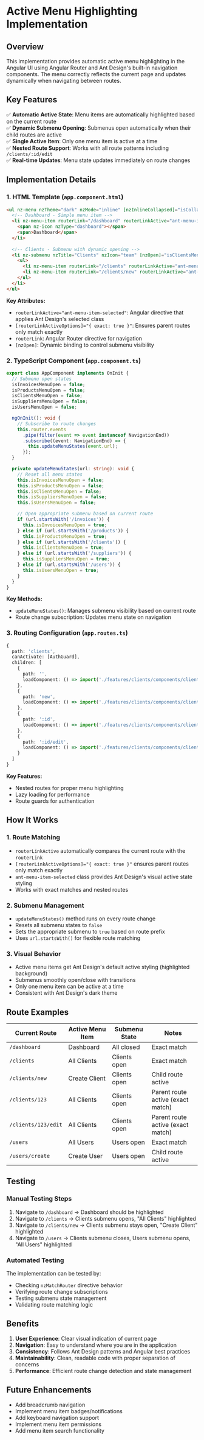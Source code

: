 # Active Menu Highlighting Implementation

## Overview

This implementation provides automatic active menu highlighting in the Angular UI using Angular Router and Ant Design's built-in navigation components. The menu correctly reflects the current page and updates dynamically when navigating between routes.

## Key Features

✅ **Automatic Active State**: Menu items are automatically highlighted based on the current route  
✅ **Dynamic Submenu Opening**: Submenus open automatically when their child routes are active  
✅ **Single Active Item**: Only one menu item is active at a time  
✅ **Nested Route Support**: Works with all route patterns including `/clients/:id/edit`  
✅ **Real-time Updates**: Menu state updates immediately on route changes  

## Implementation Details

### 1. HTML Template (`app.component.html`)

```html
<ul nz-menu nzTheme="dark" nzMode="inline" [nzInlineCollapsed]="isCollapsed">
  <!-- Dashboard - Simple menu item -->
  <li nz-menu-item routerLink="/dashboard" routerLinkActive="ant-menu-item-selected" [routerLinkActiveOptions]="{ exact: true }">
    <span nz-icon nzType="dashboard"></span>
    <span>Dashboard</span>
  </li>
  
  <!-- Clients - Submenu with dynamic opening -->
  <li nz-submenu nzTitle="Clients" nzIcon="team" [nzOpen]="isClientsMenuOpen">
    <ul>
      <li nz-menu-item routerLink="/clients" routerLinkActive="ant-menu-item-selected" [routerLinkActiveOptions]="{ exact: true }">All Clients</li>
      <li nz-menu-item routerLink="/clients/new" routerLinkActive="ant-menu-item-selected">Create Client</li>
    </ul>
  </li>
</ul>
```

**Key Attributes:**
- `routerLinkActive="ant-menu-item-selected"`: Angular directive that applies Ant Design's selected class
- `[routerLinkActiveOptions]="{ exact: true }"`: Ensures parent routes only match exactly
- `routerLink`: Angular Router directive for navigation
- `[nzOpen]`: Dynamic binding to control submenu visibility

### 2. TypeScript Component (`app.component.ts`)

```typescript
export class AppComponent implements OnInit {
  // Submenu open states
  isInvoicesMenuOpen = false;
  isProductsMenuOpen = false;
  isClientsMenuOpen = false;
  isSuppliersMenuOpen = false;
  isUsersMenuOpen = false;

  ngOnInit(): void {
    // Subscribe to route changes
    this.router.events
      .pipe(filter(event => event instanceof NavigationEnd))
      .subscribe((event: NavigationEnd) => {
        this.updateMenuStates(event.url);
      });
  }

  private updateMenuStates(url: string): void {
    // Reset all menu states
    this.isInvoicesMenuOpen = false;
    this.isProductsMenuOpen = false;
    this.isClientsMenuOpen = false;
    this.isSuppliersMenuOpen = false;
    this.isUsersMenuOpen = false;

    // Open appropriate submenu based on current route
    if (url.startsWith('/invoices')) {
      this.isInvoicesMenuOpen = true;
    } else if (url.startsWith('/products')) {
      this.isProductsMenuOpen = true;
    } else if (url.startsWith('/clients')) {
      this.isClientsMenuOpen = true;
    } else if (url.startsWith('/suppliers')) {
      this.isSuppliersMenuOpen = true;
    } else if (url.startsWith('/users')) {
      this.isUsersMenuOpen = true;
    }
  }
}
```

**Key Methods:**
- `updateMenuStates()`: Manages submenu visibility based on current route
- Route change subscription: Updates menu state on navigation

### 3. Routing Configuration (`app.routes.ts`)

```typescript
{
  path: 'clients',
  canActivate: [AuthGuard],
  children: [
    {
      path: '',
      loadComponent: () => import('./features/clients/components/clients-list/clients-list.component').then(m => m.ClientsListComponent)
    },
    {
      path: 'new',
      loadComponent: () => import('./features/clients/components/client-form/client-form.component').then(m => m.ClientFormComponent)
    },
    {
      path: ':id',
      loadComponent: () => import('./features/clients/components/client-detail/client-detail.component').then(m => m.ClientDetailComponent)
    },
    {
      path: ':id/edit',
      loadComponent: () => import('./features/clients/components/client-form/client-form.component').then(m => m.ClientFormComponent)
    }
  ]
}
```

**Key Features:**
- Nested routes for proper menu highlighting
- Lazy loading for performance
- Route guards for authentication

## How It Works

### 1. Route Matching
- `routerLinkActive` automatically compares the current route with the `routerLink`
- `[routerLinkActiveOptions]="{ exact: true }"` ensures parent routes only match exactly
- `ant-menu-item-selected` class provides Ant Design's visual active state styling
- Works with exact matches and nested routes

### 2. Submenu Management
- `updateMenuStates()` method runs on every route change
- Resets all submenu states to `false`
- Sets the appropriate submenu to `true` based on route prefix
- Uses `url.startsWith()` for flexible route matching

### 3. Visual Behavior
- Active menu items get Ant Design's default active styling (highlighted background)
- Submenus smoothly open/close with transitions
- Only one menu item can be active at a time
- Consistent with Ant Design's dark theme

## Route Examples

| Current Route | Active Menu Item | Submenu State | Notes |
|---------------|------------------|---------------|-------|
| `/dashboard` | Dashboard | All closed | Exact match |
| `/clients` | All Clients | Clients open | Exact match |
| `/clients/new` | Create Client | Clients open | Child route active |
| `/clients/123` | All Clients | Clients open | Parent route active (exact match) |
| `/clients/123/edit` | All Clients | Clients open | Parent route active (exact match) |
| `/users` | All Users | Users open | Exact match |
| `/users/create` | Create User | Users open | Child route active |

## Testing

### Manual Testing Steps
1. Navigate to `/dashboard` → Dashboard should be highlighted
2. Navigate to `/clients` → Clients submenu opens, "All Clients" highlighted
3. Navigate to `/clients/new` → Clients submenu stays open, "Create Client" highlighted
4. Navigate to `/users` → Clients submenu closes, Users submenu opens, "All Users" highlighted

### Automated Testing
The implementation can be tested by:
- Checking `nzMatchRouter` directive behavior
- Verifying route change subscriptions
- Testing submenu state management
- Validating route matching logic

## Benefits

1. **User Experience**: Clear visual indication of current page
2. **Navigation**: Easy to understand where you are in the application
3. **Consistency**: Follows Ant Design patterns and Angular best practices
4. **Maintainability**: Clean, readable code with proper separation of concerns
5. **Performance**: Efficient route change detection and state management

## Future Enhancements

- Add breadcrumb navigation
- Implement menu item badges/notifications
- Add keyboard navigation support
- Implement menu item permissions
- Add menu item search functionality
